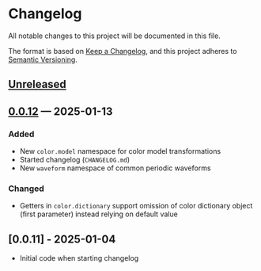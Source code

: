 # Changelog

All notable changes to this project will be documented in this file.

The format is based on [Keep a Changelog](https://keepachangelog.com/en/1.1.0/),
and this project adheres to [Semantic Versioning](https://semver.org/spec/v2.0.0.html).

## [Unreleased]

## [0.0.12] — 2025-01-13

### Added

- New `color.model` namespace for color model transformations
- Started changelog (`CHANGELOG.md`)
- New `waveform` namespace of common periodic waveforms

### Changed

- Getters in `color.dictionary` support omission of color dictionary object (first parameter) instead relying on default value

## [0.0.11] - 2025-01-04

- Initial code when starting changelog

[0.0.12]: https://github.com/sdedovic/artlib-core/compare/0.0.11...0.0.12
[Unreleased]: https://github.com/sdedovic/artlib-core/compare/0.0.12...HEAD
